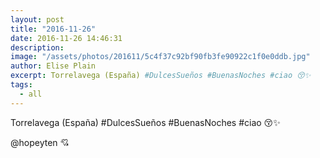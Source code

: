 ```yaml
---
layout: post
title: "2016-11-26"
date: 2016-11-26 14:46:31
description: 
image: "/assets/photos/201611/5c4f37c92bf90fb3fe90922c1f0e0ddb.jpg"
author: Elise Plain
excerpt: Torrelavega (España) #DulcesSueños #BuenasNoches #ciao 😚✨
tags: 
  - all
---
```


Torrelavega (España) #DulcesSueños #BuenasNoches #ciao 😚✨
<p></p>
<p>@hopeyten 💘</p>
